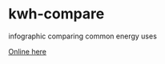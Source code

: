 # kwh-compare
infographic comparing common energy uses

[Online here](https://kwijibo.github.io/kwh-compare/#)
